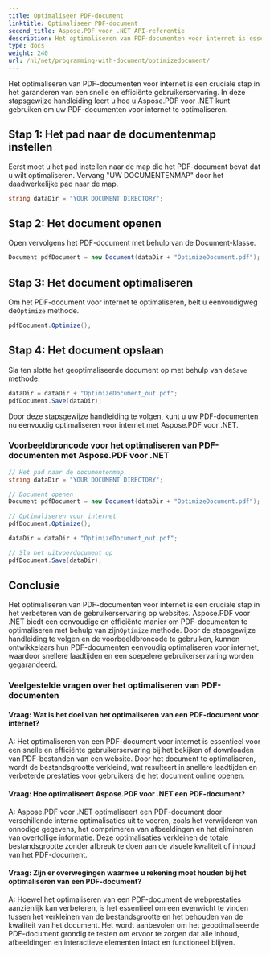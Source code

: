 ```yaml
---
title: Optimaliseer PDF-document
linktitle: Optimaliseer PDF-document
second_title: Aspose.PDF voor .NET API-referentie
description: Het optimaliseren van PDF-documenten voor internet is essentieel voor de gebruikerservaring. Leer hoe u dit kunt doen met Aspose.PDF voor .NET met deze stapsgewijze handleiding.
type: docs
weight: 240
url: /nl/net/programming-with-document/optimizedocument/
---
```

Het optimaliseren van PDF-documenten voor internet is een cruciale stap in het garanderen van een snelle en efficiënte gebruikerservaring. In deze stapsgewijze handleiding leert u hoe u Aspose.PDF voor .NET kunt gebruiken om uw PDF-documenten voor internet te optimaliseren.

## Stap 1: Het pad naar de documentenmap instellen

Eerst moet u het pad instellen naar de map die het PDF-document bevat dat u wilt optimaliseren. Vervang "UW DOCUMENTENMAP" door het daadwerkelijke pad naar de map.

```csharp
string dataDir = "YOUR DOCUMENT DIRECTORY";
```

## Stap 2: Het document openen

Open vervolgens het PDF-document met behulp van de Document-klasse.

```csharp
Document pdfDocument = new Document(dataDir + "OptimizeDocument.pdf");
```

## Stap 3: Het document optimaliseren

 Om het PDF-document voor internet te optimaliseren, belt u eenvoudigweg de`Optimize` methode.

```csharp
pdfDocument.Optimize();
```

## Stap 4: Het document opslaan

 Sla ten slotte het geoptimaliseerde document op met behulp van de`Save` methode.

```csharp
dataDir = dataDir + "OptimizeDocument_out.pdf";
pdfDocument.Save(dataDir);
```

Door deze stapsgewijze handleiding te volgen, kunt u uw PDF-documenten nu eenvoudig optimaliseren voor internet met Aspose.PDF voor .NET.

### Voorbeeldbroncode voor het optimaliseren van PDF-documenten met Aspose.PDF voor .NET

```csharp
// Het pad naar de documentenmap.
string dataDir = "YOUR DOCUMENT DIRECTORY";

// Document openen
Document pdfDocument = new Document(dataDir + "OptimizeDocument.pdf");

// Optimaliseren voor internet
pdfDocument.Optimize();

dataDir = dataDir + "OptimizeDocument_out.pdf";

// Sla het uitvoerdocument op
pdfDocument.Save(dataDir);
```

## Conclusie

 Het optimaliseren van PDF-documenten voor internet is een cruciale stap in het verbeteren van de gebruikerservaring op websites. Aspose.PDF voor .NET biedt een eenvoudige en efficiënte manier om PDF-documenten te optimaliseren met behulp van zijn`Optimize` methode. Door de stapsgewijze handleiding te volgen en de voorbeeldbroncode te gebruiken, kunnen ontwikkelaars hun PDF-documenten eenvoudig optimaliseren voor internet, waardoor snellere laadtijden en een soepelere gebruikerservaring worden gegarandeerd.

### Veelgestelde vragen over het optimaliseren van PDF-documenten

#### Vraag: Wat is het doel van het optimaliseren van een PDF-document voor internet?

A: Het optimaliseren van een PDF-document voor internet is essentieel voor een snelle en efficiënte gebruikerservaring bij het bekijken of downloaden van PDF-bestanden van een website. Door het document te optimaliseren, wordt de bestandsgrootte verkleind, wat resulteert in snellere laadtijden en verbeterde prestaties voor gebruikers die het document online openen.

#### Vraag: Hoe optimaliseert Aspose.PDF voor .NET een PDF-document?

A: Aspose.PDF voor .NET optimaliseert een PDF-document door verschillende interne optimalisaties uit te voeren, zoals het verwijderen van onnodige gegevens, het comprimeren van afbeeldingen en het elimineren van overtollige informatie. Deze optimalisaties verkleinen de totale bestandsgrootte zonder afbreuk te doen aan de visuele kwaliteit of inhoud van het PDF-document.

#### Vraag: Zijn er overwegingen waarmee u rekening moet houden bij het optimaliseren van een PDF-document?

A: Hoewel het optimaliseren van een PDF-document de webprestaties aanzienlijk kan verbeteren, is het essentieel om een evenwicht te vinden tussen het verkleinen van de bestandsgrootte en het behouden van de kwaliteit van het document. Het wordt aanbevolen om het geoptimaliseerde PDF-document grondig te testen om ervoor te zorgen dat alle inhoud, afbeeldingen en interactieve elementen intact en functioneel blijven.